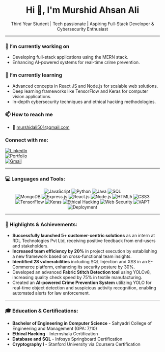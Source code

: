 <div align="center">
 
  <h1>Hi 👋, I'm Murshid Ahsan Ali</h1>
  <p>Third Year Student | Tech passionate | Aspiring Full-Stack Developer & Cybersecurity Enthusiast</p>
</div>

---

### 🔭 I’m currently working on
* Developing full-stack applications using the MERN stack.
* Enhancing AI-powered systems for real-time crime prevention.

### 🌱 I’m currently learning
* Advanced concepts in React JS and Node.js for scalable web solutions.
* Deep learning frameworks like TensorFlow and Keras for computer vision applications.
* In-depth cybersecurity techniques and ethical hacking methodologies.

### 📫 How to reach me
* 📧 murshidali501@gmail.com

### Connect with me:

[![LinkedIn](https://img.shields.io/badge/LinkedIn-%230077B5.svg?&style=for-the-badge&logo=linkedin&logoColor=white)](https://linkedin.com/in/YOUR_LINKEDIN_PROFILE_URL)  
[![Portfolio](https://img.shields.io/badge/Portfolio-28A745?style=for-the-badge&logo=vercel&logoColor=white)](https://murshidport-v2x5.vercel.app/)  
[![Gmail](https://img.shields.io/badge/Gmail-%23D14836.svg?&style=for-the-badge&logo=gmail&logoColor=white)](mailto:murshidali501@gmail.com)

---

### 💻 Languages and Tools:

<p align="center">
  <img src="https://img.shields.io/badge/JavaScript-F7DF1E?style=for-the-badge&logo=javascript&logoColor=black" alt="JavaScript"/>
  <img src="https://img.shields.io/badge/Python-3776AB?style=for-the-badge&logo=python&logoColor=white" alt="Python"/>
  <img src="https://img.shields.io/badge/Java-007396?style=for-the-badge&logo=java&logoColor=white" alt="Java"/>
  <img src="https://img.shields.io/badge/SQL-4479A1?style=for-the-badge&logo=postgresql&logoColor=white" alt="SQL"/>
  <br>
  <img src="https://img.shields.io/badge/MongoDB-47A248?style=for-the-badge&logo=mongodb&logoColor=white" alt="MongoDB"/>
  <img src="https://img.shields.io/badge/Express.js-000000?style=for-the-badge&logo=express&logoColor=white" alt="Express.js"/>
  <img src="https://img.shields.io/badge/React-61DAFB?style=for-the-badge&logo=react&logoColor=black" alt="React.js"/>
  <img src="https://img.shields.io/badge/Node.js-339933?style=for-the-badge&logo=node.js&logoColor=white" alt="Node.js"/>
  <img src="https://img.shields.io/badge/HTML5-E34F26?style=for-the-badge&logo=html5&logoColor=white" alt="HTML5"/>
  <img src="https://img.shields.io/badge/CSS3-1572B6?style=for-the-badge&logo=css3&logoColor=white" alt="CSS3"/>
  <br>
  <img src="https://img.shields.io/badge/TensorFlow-FF6F00?style=for-the-badge&logo=tensorflow&logoColor=white" alt="TensorFlow"/>
  <img src="https://img.shields.io/badge/Keras-D00000?style=for-the-badge&logo=keras&logoColor=white" alt="Keras"/>
  <img src="https://img.shields.io/badge/Ethical%20Hacking-000000?style=for-the-badge&logo=kalilinux&logoColor=557C94" alt="Ethical Hacking"/>
  <img src="https://img.shields.io/badge/Web%20Security-000000?style=for-the-badge&logo=owasp&logoColor=white" alt="Web Security"/>
  <img src="https://img.shields.io/badge/VAPT-000000?style=for-the-badge&logo=nmap&logoColor=white" alt="VAPT"/>
  <br>
  <img src="https://img.shields.io/badge/Deployment-informational?style=for-the-badge&logo=vercel&logoColor=white" alt="Deployment"/>
</p>

---

### 🌟 Highlights & Achievements:

* **Successfully launched 5+ customer-centric solutions** as an intern at RDL Technologies Pvt Ltd, receiving positive feedback from end-users and stakeholders.
* **Increased team efficiency by 20%** in project execution by establishing a new framework based on cross-functional team insights.
* **Identified 28 vulnerabilities** including SQL Injection and XSS in an E-Commerce platform, enhancing its security posture by 30%.
* Developed an advanced **Fabric Stitch Detection tool** using YOLOv8, increasing quality check speed by 75% in textile manufacturing.
* Created an **AI-powered Crime Prevention System** utilizing YOLO for real-time object detection and suspicious activity recognition, enabling automated alerts for law enforcement.

---

### 🎓 Education & Certifications:

* **Bachelor of Engineering in Computer Science** - Sahyadri College of Engineering and Management (GPA: 7/10)
* **Ethical Hacking** - Internshala Certification  
* **Database and SQL** - Infosys Springboard Certification  
* **Cryptography I** - Stanford University via Coursera Certification
